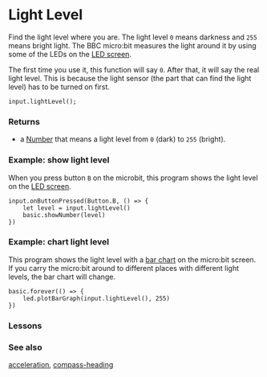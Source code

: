 # Light Level

Find the light level where you are.
The light level ``0`` means darkness and ``255`` means bright light. 
The BBC micro:bit measures the light around it by using some of the
LEDs on the [LED screen](/device/screen).

The first time you use it, this function will say ``0``.
After that, it will say the real light level.
This is because the light sensor (the part that can find the light level)
has to be turned on first.

```sig
input.lightLevel();
```

### Returns

* a [Number](/reference/types/number) that means a light level from ``0`` (dark) to ``255`` (bright).

### Example: show light level

When you press button `B` on the microbit, this
program shows the light level
on the [LED screen](/device/screen).

```blocks
input.onButtonPressed(Button.B, () => {
    let level = input.lightLevel()
    basic.showNumber(level)
})
```

### Example: chart light level

This program shows the light level with a [bar chart](/reference/led/plot-bar-graph) on the micro:bit screen.
If you carry the micro:bit around to different places with different light levels,
the bar chart will change.

```blocks
basic.forever(() => {
    led.plotBarGraph(input.lightLevel(), 255)
})
```

### Lessons

### See also

[acceleration](/reference/input/acceleration), [compass-heading](/reference/input/compass-heading)

